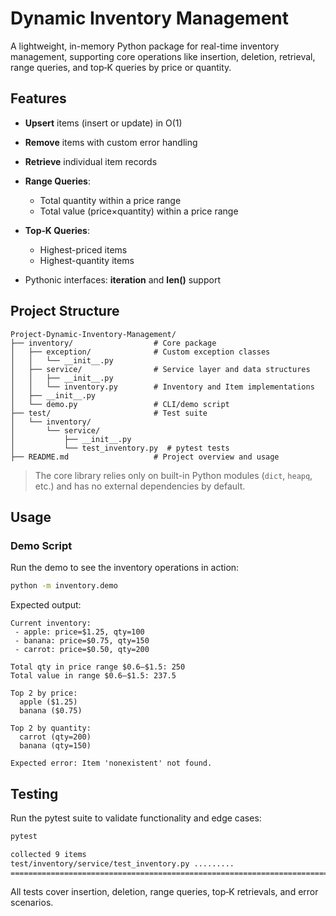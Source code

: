 # Dynamic Inventory Management

A lightweight, in-memory Python package for real-time inventory management, supporting core operations like insertion, deletion, retrieval, range queries, and top‑K queries by price or quantity.

## Features

* **Upsert** items (insert or update) in O(1)
* **Remove** items with custom error handling
* **Retrieve** individual item records
* **Range Queries**:

  * Total quantity within a price range
  * Total value (price×quantity) within a price range
* **Top‑K Queries**:

  * Highest-priced items
  * Highest-quantity items
* Pythonic interfaces: **iteration** and **len()** support

## Project Structure

```
Project-Dynamic-Inventory-Management/
├── inventory/                  # Core package
│   ├── exception/              # Custom exception classes
│   │   └── __init__.py
│   ├── service/                # Service layer and data structures
│   │   ├── __init__.py
│   │   └── inventory.py        # Inventory and Item implementations
│   ├── __init__.py
│   └── demo.py                 # CLI/demo script
├── test/                       # Test suite
│   └── inventory/
│       └── service/
│           ├── __init__.py
│           └── test_inventory.py  # pytest tests
├── README.md                   # Project overview and usage
```

> The core library relies only on built-in Python modules (`dict`, `heapq`, etc.) and has no external dependencies by default.

## Usage

### Demo Script

Run the demo to see the inventory operations in action:

```bash
python -m inventory.demo
```

Expected output:

```
Current inventory:
 - apple: price=$1.25, qty=100
 - banana: price=$0.75, qty=150
 - carrot: price=$0.50, qty=200

Total qty in price range $0.6–$1.5: 250
Total value in range $0.6–$1.5: 237.5

Top 2 by price:
  apple ($1.25)
  banana ($0.75)

Top 2 by quantity:
  carrot (qty=200)
  banana (qty=150)

Expected error: Item 'nonexistent' not found.
```


## Testing

Run the pytest suite to validate functionality and edge cases:

```bash
pytest 

collected 9 items                                                                                                                                                                   
test/inventory/service/test_inventory.py .........                                                                                                                            [100%]
================================================================================= 9 passed in 0.01s =================================================================================
```

All tests cover insertion, deletion, range queries, top‑K retrievals, and error scenarios.

